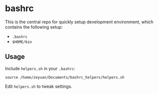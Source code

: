 bashrc
======

This is the central repo for quickly setup development environment, which contains the following
setup:

- `.bashrc`
- `$HOME/bin`

Usage
-----

Include `helpers.sh` in your `.bashrc`:

    source /home/zeyuan/Documents/bashrc_helpers/helpers.sh

Edit `helpers.sh` to tweak settings.

